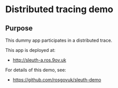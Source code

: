 # Distributed tracing demo

## Purpose

This dummy app participates in a distributed trace.

This app is deployed at:
  * http://sleuth-a.ros.9ov.uk

For details of this demo, see:
  * https://github.com/rosgovuk/sleuth-demo
